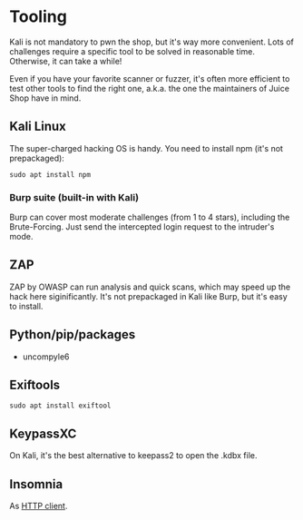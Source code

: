 # Tooling

Kali is not mandatory to pwn the shop, but it's way more convenient. Lots of challenges require a specific tool to be solved in reasonable time. Otherwise, it can take a while!

Even if you have your favorite scanner or fuzzer, it's often more efficient to test other tools to find the right one, a.k.a. the one the maintainers of Juice Shop have in mind.

## Kali Linux

The super-charged hacking OS is handy. You need to install npm (it's not prepackaged):

```
sudo apt install npm
```

### Burp suite (built-in with Kali)

Burp can cover most moderate challenges (from 1 to 4 stars), including the Brute-Forcing. Just send the intercepted login request to the intruder's mode.

## ZAP

ZAP by OWASP can run analysis and quick scans, which may speed up the hack here siginificantly. It's not prepackaged in Kali like Burp, but it's easy to install.

## Python/pip/packages

* uncompyle6

## Exiftools

`sudo apt install exiftool`

## KeypassXC

On Kali, it's the best alternative to keepass2 to open the .kdbx file.

## Insomnia

As [HTTP client](insomnia.json).